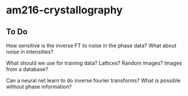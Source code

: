 # am216-crystallography

## To Do

How sensitive is the inverse FT to noise in the phase data? What about noise in intensities?

What should we use for training data? Lattices? Random images? Images from a database?

Can a neural net learn to do inverse fourier transforms? What is possible without phase information?

